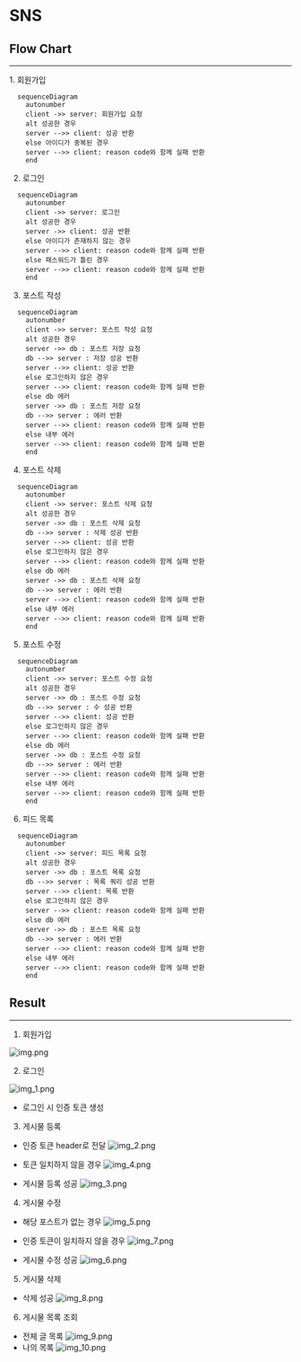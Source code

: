 # SNS 
## Flow Chart
<hr>
1. 회원가입

```mermaid
  sequenceDiagram
    autonumber
    client ->> server: 회원가입 요청
    alt 성공한 경우
    server -->> client: 성공 반환
    else 아이디가 중복된 경우 
    server -->> client: reason code와 함께 실패 반환
    end
```

2. 로그인

```mermaid
  sequenceDiagram
    autonumber
    client ->> server: 로그인
    alt 성공한 경우 
    server ->> client: 성공 반환
    else 아이디가 존재하지 않는 경우 
    server -->> client: reason code와 함께 실패 반환
    else 패스워드가 틀린 경우
    server -->> client: reason code와 함께 실패 반환
    end
```

3. 포스트 작성

```mermaid
  sequenceDiagram
    autonumber
    client ->> server: 포스트 작성 요청
    alt 성공한 경우 
    server ->> db : 포스트 저장 요청
    db -->> server : 저장 성공 반환
    server -->> client: 성공 반환
    else 로그인하지 않은 경우
    server -->> client: reason code와 함께 실패 반환
    else db 에러
    server ->> db : 포스트 저장 요청
    db -->> server : 에러 반환
    server -->> client: reason code와 함께 실패 반환
    else 내부 에러
    server -->> client: reason code와 함께 실패 반환
    end
```

4. 포스트 삭제

```mermaid
  sequenceDiagram
    autonumber
    client ->> server: 포스트 삭제 요청
    alt 성공한 경우 
    server ->> db : 포스트 삭제 요청
    db -->> server : 삭제 성공 반환
    server -->> client: 성공 반환
    else 로그인하지 않은 경우
    server -->> client: reason code와 함께 실패 반환
    else db 에러
    server ->> db : 포스트 삭제 요청
    db -->> server : 에러 반환
    server -->> client: reason code와 함께 실패 반환
    else 내부 에러
    server -->> client: reason code와 함께 실패 반환
    end
```

5. 포스트 수정

```mermaid
  sequenceDiagram
    autonumber
    client ->> server: 포스트 수정 요청
    alt 성공한 경우 
    server ->> db : 포스트 수정 요청
    db -->> server : 수 성공 반환
    server -->> client: 성공 반환
    else 로그인하지 않은 경우
    server -->> client: reason code와 함께 실패 반환
    else db 에러
    server ->> db : 포스트 수정 요청
    db -->> server : 에러 반환
    server -->> client: reason code와 함께 실패 반환
    else 내부 에러
    server -->> client: reason code와 함께 실패 반환
    end
```

6. 피드 목록

```mermaid
  sequenceDiagram
    autonumber
    client ->> server: 피드 목록 요청
    alt 성공한 경우 
    server ->> db : 포스트 목록 요청
    db -->> server : 목록 쿼리 성공 반환
    server -->> client: 목록 반환
    else 로그인하지 않은 경우
    server -->> client: reason code와 함께 실패 반환
    else db 에러
    server ->> db : 포스트 목록 요청
    db -->> server : 에러 반환
    server -->> client: reason code와 함께 실패 반환
    else 내부 에러
    server -->> client: reason code와 함께 실패 반환
    end
```

## Result
<hr>

1. 회원가입

![img.png](img.png)


2. 로그인

![img_1.png](img_1.png)
- 로그인 시 인증 토큰 생성


3. 게시물 등록


- 인증 토큰 header로 전달
![img_2.png](img_2.png)



- 토큰 일치하지 않을 경우
  ![img_4.png](img_4.png)

- 게시물 등록 성공
![img_3.png](img_3.png)
4. 게시물 수정

- 해당 포스트가 없는 경우
![img_5.png](img_5.png)

- 인증 토큰이 일치하지 않을 경우
![img_7.png](img_7.png)
- 게시물 수정 성공
![img_6.png](img_6.png)
5. 게시물 삭제
- 삭제 성공
![img_8.png](img_8.png)
6. 게시물 목록 조회
- 전체 글 목록
![img_9.png](img_9.png)
- 나의 목록
![img_10.png](img_10.png)
